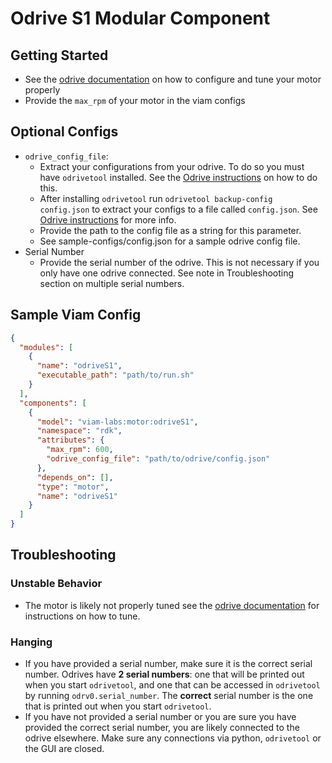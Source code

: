 # Odrive S1 Modular Component

## Getting Started
* See the [odrive documentation](https://docs.odriverobotics.com/v/latest/getting-started.html) on how to configure and tune your motor properly
* Provide the `max_rpm` of your motor in the viam configs

## Optional Configs
* `odrive_config_file`: 
  * Extract your configurations from your odrive. To do so you must have `odrivetool` installed. See the [Odrive instructions](https://docs.odriverobotics.com/v/latest/odrivetool.html) on how to do this.
  * After installing `odrivetool` run `odrivetool backup-config config.json` to extract your configs to a file called `config.json`. See [Odrive instructions](https://docs.odriverobotics.com/v/latest/odrivetool.html#configuration-backup) for more info.
  * Provide the path to the config file as a string for this parameter.
  * See sample-configs/config.json for a sample odrive config file.
* Serial Number
  * Provide the serial number of the odrive. This is not necessary if you only have one odrive connected. See note in Troubleshooting section on multiple serial numbers. 


## Sample Viam Config
```json
{
  "modules": [
    {
      "name": "odriveS1",
      "executable_path": "path/to/run.sh"
    }
  ],
  "components": [
    {
      "model": "viam-labs:motor:odriveS1",
      "namespace": "rdk",
      "attributes": {
        "max_rpm": 600,
        "odrive_config_file": "path/to/odrive/config.json"
      },
      "depends_on": [],
      "type": "motor",
      "name": "odriveS1"
    }
  ]
}
```


## Troubleshooting

### Unstable Behavior
* The motor is likely not properly tuned see the [odrive documentation](https://docs.odriverobotics.com/v/latest/control.html) for instructions on how to tune.

### Hanging
* If you have provided a serial number, make sure it is the correct serial number. Odrives have **2 serial numbers**: one that will be printed out when you start `odrivetool`, and one that can be accessed in `odrivetool` by running `odrv0.serial_number`. The **correct** serial number is the one that is printed out when you start `odrivetool`.
* If you have not provided a serial number or you are sure you have provided the correct serial number, you are likely connected to the odrive elsewhere. Make sure any connections via python, `odrivetool` or the GUI are closed.

